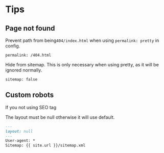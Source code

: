 # Tips


## Page not found




Prevent  path from being`404/index.html` when using `permalink: pretty` in config.

```
permalink: /404.html
```

Hide from sitemap. This is only necessary when using pretty, as it will be ignored normally.

```
sitemap: false
```

## Custom robots

If you not using SEO tag


The layout must be null otherwise it will use default.

```markdown
---
layout: null
---
User-agent: *
Sitemap: {{ site.url }}/sitemap.xml
```
<!--stackedit_data:
eyJoaXN0b3J5IjpbMjY0OTA4NzA2XX0=
-->